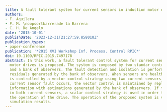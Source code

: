 ```yaml
---
title: A fault tolerant system for current sensors in induction motor drives
authors:
- F. Aguilera
- P. M. \noopsortbarrerade la Barrera
- C. H. De Angelo
date: '2015-10-01'
publishDate: '2023-12-31T21:27:59.858010Z'
publication_types:
- paper-conference
publication: '*2015 XVI Workshop Inf. Process. Control RPIC*'
doi: 10.1109/RPIC.2015.7497178
abstract: In this work, a fault tolerant control system for current sensors in induction
  motor drives is proposed. The system is composed by two standar control strategies
  and a bank of observers. The fault detection and isolation is performed by processing
  residuals generated by the bank of observers. When sensors are healthy, the motor
  is controlled by a vector control strategy using two current sensors. If a single
  current sensor fault occurs, the vector control is maintained by replacing the affected
  information with estimations generated by the bank of observers. If faults occur
  in both current sensors, a scalar control strategy is used in order to maintain
  the operation of the drive. The operation of the proposed system is validated by
  simulation results.
---
```

